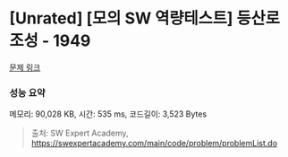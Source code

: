 # [Unrated] [모의 SW 역량테스트] 등산로 조성 - 1949 

[문제 링크](https://swexpertacademy.com/main/code/problem/problemDetail.do?contestProbId=AV5PoOKKAPIDFAUq) 

### 성능 요약

메모리: 90,028 KB, 시간: 535 ms, 코드길이: 3,523 Bytes



> 출처: SW Expert Academy, https://swexpertacademy.com/main/code/problem/problemList.do